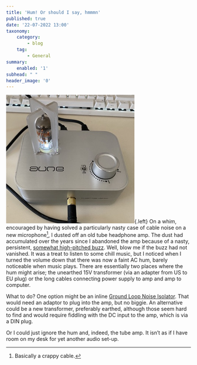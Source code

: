 ```yaml
---
title: 'Hum! Or should I say, hmmmn'
published: true
date: '22-07-2022 13:00'
taxonomy:
    category:
        - blog
    tag:
        - General
summary:
    enabled: '1'
subhead: " "
header_image: '0'
---
```


![Aune T1 tube headphone amplifier and digial analog converter](dac.jpg){.left} On a whim, encouraged by having solved a particularly nasty case of cable noise on a new microphone[^1], I dusted off an old tube headphone amp. The dust had accumulated over the years since I abandoned the amp because of a nasty, persistent, [somewhat high-pitched buzz](https://www.jeremycherfas.net/blog/just-listen-to-this-dac). Well, blow me if the buzz had not vanished. It was a treat to listen to some chill music, but I noticed when I turned the volume down that there was now a faint AC hum, barely noticeable when music plays. There are essentially two places where the hum might arise; the unearthed 15V transformer (via an adapter from US to EU plug) or the long cables connecting power supply to amp and amp to computer. 

What to do? One option might be an inline [Ground Loop Noise Isolator](https://www.amazon.it/VinTeam-Ground-Isolator-Sistema-Stereo/dp/B076J3GD74/ref=sr_1_8?keywords=ac+hum+eliminator&qid=1658486782&sr=8-8). That would need an adaptor to plug into the amp, but no biggie. An alternative could be a new transformer, preferably earthed, although those seem hard to find and would require fiddling with the DC input to the amp, which is via a DIN plug.

Or I could just ignore the hum and, indeed, the tube amp. It isn’t as if I have room on my desk for yet another audio set-up.

[^1]: Basically a crappy cable.

